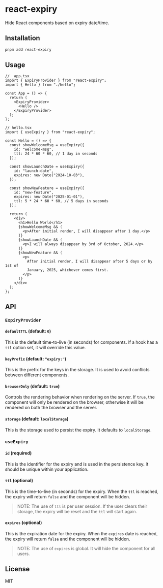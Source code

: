 # react-expiry

Hide React components based on expiry date/time.

## Installation

```bash
pnpm add react-expiry
```

## Usage

```tsx
// _app.tsx
import { ExpiryProvider } from "react-expiry";
import { Hello } from "./hello";

const App = () => {
  return (
    <ExpiryProvider>
      <Hello />
    </ExpiryProvider>
  );
};

// hello.tsx
import { useExpiry } from "react-expiry";

const Hello = () => {
  const showWelcomeMsg = useExpiry({
    id: "welcome-msg",
    ttl: 24 * 60 * 60, // 1 day in seconds
  });

  const showLaunchDate = useExpiry({
    id: "launch-date",
    expires: new Date("2024-10-03"),
  });

  const showNewFeature = useExpiry({
    id: "new-feature",
    expires: new Date("2025-01-01"),
    ttl: 5 * 24 * 60 * 60, // 5 days in seconds
  });

  return (
    <div>
      <h1>Hello World</h1>
      {showWelcomeMsg && (
        <p>After initial render, I will disappear after 1 day.</p>
      )}
      {showLaunchDate && (
        <p>I will always disappear by 3rd of October, 2024.</p>
      )}
      {showNewFeature && (
        <p>
          After initial render, I will disappear after 5 days or by 1st of
          January, 2025, whichever comes first.
        </p>
      )}
    </div>
  );
};
```

## API

### `ExpiryProvider`

#### `defaultTTL` (default: `0`)

This is the default time-to-live (in seconds) for components. If a hook
has a `ttl` option set, it will override this value.

#### `keyPrefix` (default: `"expiry:"`)

This is the prefix for the keys in the storage. It is used to avoid conflicts
between different components.

#### `browserOnly` (default: `true`)

Controls the rendering behavior when rendering on the server. If `true`, the
component will only be rendered on the browser, otherwise it will be rendered
on both the browser and the server.

#### `storage` (default: `localStorage`)

This is the storage used to persist the expiry. It defaults to `localStorage`.

### `useExpiry`

#### `id` (required)

This is the identifier for the expiry and is used in the persistence key. It should be unique within your application.

#### `ttl` (optional)

This is the time-to-live (in seconds) for the expiry. When the `ttl` is reached, the expiry will return `false` and the component will be hidden.

> NOTE: The use of `ttl` is per user session. If the user clears their storage, the expiry will be reset and the `ttl` will start again.

#### `expires` (optional)

This is the expiration date for the expiry. When the `expires` date is reached, the expiry will return `false` and the component will be hidden.

> NOTE: The use of `expires` is global. It will hide the component for all users.

## License

MIT
